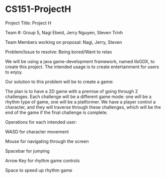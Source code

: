 # CS151-ProjectH

Project Title: Project H

Team #: Group 5, Nagi Ebeid, Jerry Nguyen, Steven Trinh

Team Members working on proposal: Nagi, Jerry, Steven

Problem/Issue to resolve: Being bored/Want to relax

We will be using a java game-development framework, named libGDX, to create this project. The intended usage is to create entertainment for users to enjoy. 

Our solution to this problem will be to create a game:

The plan is to have a 2D game with a premise of going through 2 challenges.
Each challenge will be a different game mode: one will be a rhythm type of game, one will be a platformer. 
We have a player control a character, and they will traverse through these challenges, which will be the end of the game if the final challenge is complete. 

Operations for each intended user: 

WASD for character movement

Mouse for navigating through the screen

Spacebar for jumping

Arrow Key for rhythm game controls

Space to speed up rhythm game





